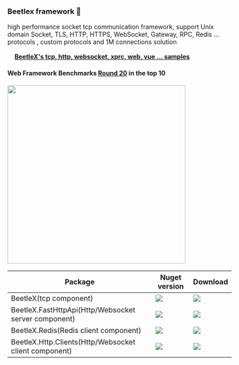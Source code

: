 ### Beetlex framework 👋
high performance socket tcp communication framework, support Unix domain Socket, TLS, HTTP, HTTPS, WebSocket, Gateway, RPC, Redis ... protocols , custom protocols and 1M connections solution

<img src="https://user-images.githubusercontent.com/2564178/109756382-cde4fa80-7c22-11eb-966b-408978876708.png" height="16">**[BeetleX's tcp, http, websocket, xprc, web, vue ... samples](https://github.com/beetlex-io/BeetleX-Samples)**

####  Web Framework Benchmarks [Round 20](https://www.techempower.com/benchmarks/#section=data-r20&hw=ph&test=composite) in the top 10
<img src="https://user-images.githubusercontent.com/2564178/107942248-eec41380-6fc5-11eb-94e4-410cadc8ae13.png"  width="400" >



| Package     | Nuget version | Download
| ----------- | ----------- |----------- |
|  BeetleX(tcp component)    |  <img src="https://img.shields.io/nuget/vpre/beetlex">  | <img src="https://img.shields.io/nuget/dt/BeetleX">|
|  BeetleX.FastHttpApi(Http/Websocket server component)    |  <img src="https://img.shields.io/nuget/vpre/BeetleX.FastHttpApi">   | <img src="https://img.shields.io/nuget/dt/BeetleX.FastHttpApi">|
|  BeetleX.Redis(Redis client component)    |  <img src="https://img.shields.io/nuget/vpre/BeetleX.Redis">   | <img src="https://img.shields.io/nuget/dt/BeetleX.Redis"> |
|  BeetleX.Http.Clients(Http/Websocket client component)    |  <img src="https://img.shields.io/nuget/vpre/BeetleX.Http.Clients">   | <img src="https://img.shields.io/nuget/dt/BeetleX.Http.Clients"> |


<!--
**beetlex-io/beetlex-io** is a ✨ _special_ ✨ repository because its `README.md` (this file) appears on your GitHub profile.

Here are some ideas to get you started:

- 🔭 I’m currently working on ...
- 🌱 I’m currently learning ...
- 👯 I’m looking to collaborate on ...
- 🤔 I’m looking for help with ...
- 💬 Ask me about ...
- 📫 How to reach me: ...
- 😄 Pronouns: ...
- ⚡ Fun fact: ...
-->
